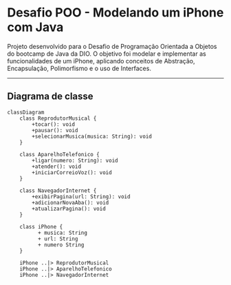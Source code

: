 # Desafio POO - Modelando um iPhone com Java

Projeto desenvolvido para o Desafio de Programação Orientada a Objetos do bootcamp de Java da DIO. O objetivo foi modelar e implementar as funcionalidades de um iPhone, aplicando conceitos de Abstração, Encapsulação, Polimorfismo e o uso de Interfaces.

---

## Diagrama de classe 

```mermaid
classDiagram
    class ReprodutorMusical {
        +tocar(): void
        +pausar(): void
        +selecionarMusica(musica: String): void
    }

    class AparelhoTelefonico {
        +ligar(numero: String): void
        +atender(): void
        +iniciarCorreioVoz(): void
    }

    class NavegadorInternet {
        +exibirPagina(url: String): void
        +adicionarNovaAba(): void
        +atualizarPagina(): void
    }

    class iPhone {
          + musica: String
          + url: String
          + numero String
    }

    iPhone ..|> ReprodutorMusical
    iPhone ..|> AparelhoTelefonico
    iPhone ..|> NavegadorInternet
```

